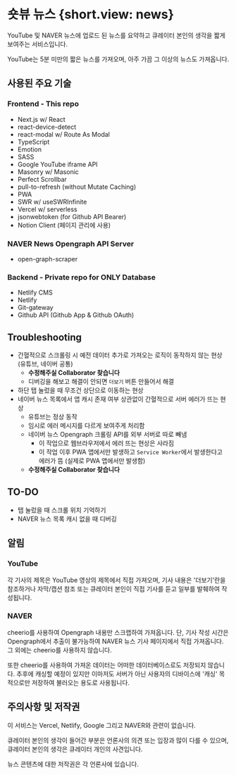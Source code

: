 # 숏뷰 뉴스 {short.view: news}

YouTube 및 NAVER 뉴스에 업로드 된 뉴스를 요약하고 큐레이터 본인의 생각을 짧게 보여주는 서비스입니다.

YouTube는 5분 미만의 짧은 뉴스를 가져오며, 아주 가끔 그 이상의 뉴스도 가져옵니다.

## 사용된 주요 기술

### Frontend - This repo

- Next.js w/ React
- react-device-detect
- react-modal w/ Route As Modal
- TypeScript
- Emotion
- SASS
- Google YouTube iframe API
- Masonry w/ Masonic
- Perfect Scrollbar
- pull-to-refresh (without Mutate Caching)
- PWA
- SWR w/ useSWRInfinite
- Vercel w/ serverless
- jsonwebtoken (for Github API Bearer)
- Notion Client (페이지 관리에 사용)

### NAVER News Opengraph API Server

- open-graph-scraper

### Backend - Private repo for ONLY Database

- Netlify CMS
- Netlify
- Git-gateway
- Github API (Github App & Github OAuth)

## Troubleshooting

- 간혈적으로 스크롤링 시 예전 데이터 추가로 가져오는 로직이 동작하지 않는 현상 (유튜브, 네이버 공통)
  - **수정해주실 Collaborator 찾습니다**
  - 디버깅을 해보고 해결이 안되면 `더보기` 버튼 만들어서 해결
- 하단 탭 눌렀을 때 무조건 상단으로 이동하는 현상
- 네이버 뉴스 목록에서 앱 캐시 존재 여부 상관없이 간혈적으로 서버 에러가 뜨는 현상
  - 유튜브는 정상 동작
  - 임시로 에러 메시지를 다르게 보여주게 처리함
  - 네이버 뉴스 Opengraph 크롤링 API를 외부 서버로 따로 빼냄
    - 이 작업으로 웹브라우저에서 에러 뜨는 현상은 사라짐
    - 이 작업 이후 PWA 앱에서만 발생하고 `Service Worker`에서 발생한다고 에러가 뜸 (실제로 PWA 앱에서만 발생함)
  - **수정해주실 Collaborator 찾습니다**

## TO-DO

- 탭 눌렀을 때 스크롤 위치 기억하기
- NAVER 뉴스 목록 캐시 없을 때 디버깅

## 알림

### YouTube

각 기사의 제목은 YouTube 영상의 제목에서 직접 가져오며, 기사 내용은 '더보기'란을 참조하거나 자막/캡션 참조 또는 큐레이터 본인이 직접 기사를 듣고 일부를 발췌하여 작성됩니다.

### NAVER

cheerio를 사용하여 Opengraph 내용만 스크랩하여 가져옵니다. 단, 기사 작성 시간은 Opengraph에서 추출이 불가능하여 NAVER 뉴스 기사 페이지에서 직접 가져옵니다. 그 외에는 cheerio를 사용하지 않습니다.

또한 cheerio를 사용하여 가져온 데이터는 어떠한 데이터베이스로도 저장되지 않습니다. 추후에 캐싱할 예정이 있지만 이마저도 서버가 아닌 사용자의 디바이스에 '캐싱' 목적으로만 저장하여 불러오는 용도로 사용됩니다.

## 주의사항 및 저작권

이 서비스는 Vercel, Netlify, Google 그리고 NAVER와 관련이 없습니다.

큐레이터 본인의 생각이 들어간 부분은 언론사의 의견 또는 입장과 많이 다를 수 있으며, 큐레이터 본인의 생각은 큐레이터 개인의 사견입니다.

뉴스 콘텐츠에 대한 저작권은 각 언론사에 있습니다.
